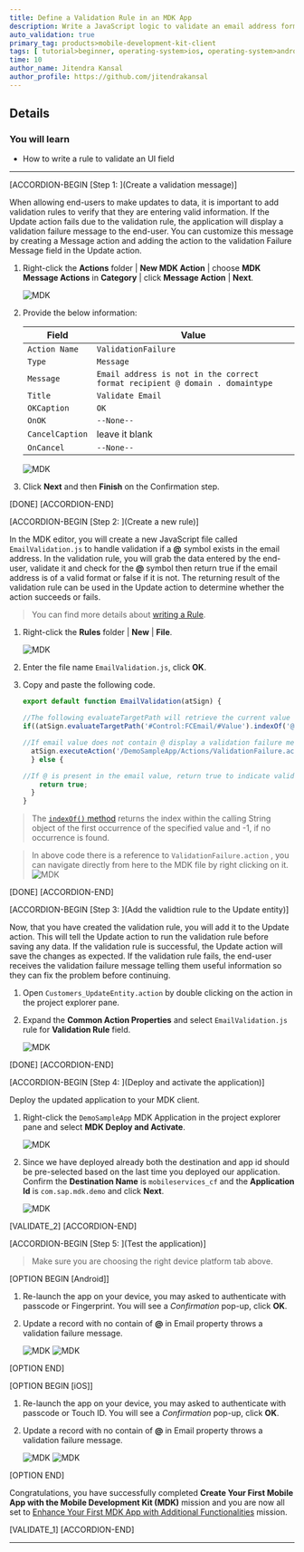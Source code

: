 ```yaml
---
title: Define a Validation Rule in an MDK App
description: Write a JavaScript logic to validate an email address format in an MDK app.
auto_validation: true
primary_tag: products>mobile-development-kit-client
tags: [ tutorial>beginner, operating-system>ios, operating-system>android, topic>mobile, products>sap-cloud-platform, products>mobile-development-kit-client, software-product-function>sap-cloud-platform-mobile-services ]
time: 10
author_name: Jitendra Kansal
author_profile: https://github.com/jitendrakansal
---
```


## Details
### You will learn
  - How to write a rule to validate an UI field

---

[ACCORDION-BEGIN [Step 1: ](Create a validation message)]

When allowing end-users to make updates to data, it is important to add validation rules to verify that they are entering valid information.
If the Update action fails due to the validation rule, the application will display a validation failure message to the end-user. You can customize this message by creating a Message action and adding the action to the validation Failure Message field in the Update action.

1. Right-click the **Actions** folder | **New MDK Action** | choose **MDK Message Actions** in **Category** | click **Message Action** | **Next**.

    ![MDK](img_020.png)

2. Provide the below information:

    | Field | Value |
    |----|----|
    | `Action Name`| `ValidationFailure` |
    | `Type` | `Message` |
    | `Message`| `Email address is not in the correct format recipient @ domain . domaintype` |
    | `Title` |  `Validate Email` |
    | `OKCaption`| `OK` |
    | `OnOK` | `--None--` |
    | `CancelCaption` | leave it blank |
    | `OnCancel` | `--None--` |

    ![MDK](img_011.png)

3. Click **Next** and then **Finish** on the Confirmation step.

[DONE]
[ACCORDION-END]


[ACCORDION-BEGIN [Step 2: ](Create a new rule)]

In the MDK editor, you will create a new JavaScript file called `EmailValidation.js` to handle validation if a **@** symbol exists in the email address. In the validation rule, you will grab the data entered by the end-user, validate it and check for the **@** symbol then return true if the email address is of a valid format or false if it is not. The returning result of the validation rule can be used in the Update action to determine whether the action succeeds or fails.

>You can find more details about [writing a Rule](https://help.sap.com/viewer/977416d43cd74bdc958289038749100e/Latest/en-US/ef1e3404ff5f4ca68676acbda10e4bd0.html).

1. Right-click the **Rules** folder | **New** | **File**.

    ![MDK](img_001.png)

2. Enter the file name `EmailValidation.js`, click **OK**.

3. Copy and paste the following code.

    ```JavaScript
    export default function EmailValidation(atSign) {

    //The following evaluateTargetPath will retrieve the current value of the email control
    if((atSign.evaluateTargetPath('#Control:FCEmail/#Value').indexOf('@')) === -1){

    //If email value does not contain @ display a validation failure message to the end-user
      atSign.executeAction('/DemoSampleApp/Actions/ValidationFailure.action');
      } else {

    //If @ is present in the email value, return true to indicate validation is successful
        return true;
      }
    }
    ```

>The [`indexOf()` method](https://www.w3schools.com/jsref/jsref_indexof.asp) returns the index within the calling String object of the first occurrence of the specified value and -1, if no occurrence is found.

>In above code there is a reference to `ValidationFailure.action` , you can navigate directly from here to the MDK file by right clicking on it.
![MDK](img_001.1.png)

[DONE]
[ACCORDION-END]

[ACCORDION-BEGIN [Step 3: ](Add the validtion rule to the Update entity)]

Now, that you have created the validation rule, you will add it to the Update action. This will tell the Update action to run the validation rule before saving any data. If the validation rule is successful, the Update action will save the changes as expected. If the validation rule fails, the end-user receives the validation failure message telling them useful information so they can fix the problem before continuing.

1. Open `Customers_UpdateEntity.action` by double clicking on the action in the project explorer pane.

2. Expand the **Common Action Properties** and select `EmailValidation.js` rule for **Validation Rule** field.

    ![MDK](img_012.2.png)

[DONE]
[ACCORDION-END]

[ACCORDION-BEGIN [Step 4: ](Deploy and activate the application)]

Deploy the updated application to your MDK client.

1. Right-click the `DemoSampleApp` MDK Application in the project explorer pane and select **MDK Deploy and Activate**.

    ![MDK](img_026.1.png)

2. Since we have deployed already both the destination and app id should be pre-selected based on the last time you deployed our application.  Confirm the **Destination Name** is `mobileservices_cf` and the **Application Id** is `com.sap.mdk.demo` and click **Next**.

    ![MDK](img_014.1.png)

[VALIDATE_2]
[ACCORDION-END]

[ACCORDION-BEGIN [Step 5: ](Test the application)]

>Make sure you are choosing the right device platform tab above.

[OPTION BEGIN [Android]]

1. Re-launch the app on your device, you may asked to authenticate with passcode or Fingerprint. You will see a _Confirmation_ pop-up, click **OK**.

2. Update a record with no contain of **@** in Email property throws a validation failure message.

    ![MDK](img_013.1.png)
    ![MDK](img_012.1.png)

[OPTION END]

[OPTION BEGIN [iOS]]

1. Re-launch the app on your device, you may asked to authenticate with passcode or Touch ID. You will see a _Confirmation_ pop-up, click **OK**.

2. Update a record with no contain of **@** in Email property throws a validation failure message.

    ![MDK](img_013.png)
    ![MDK](img_012.png)

[OPTION END]

Congratulations, you have successfully completed **Create Your First Mobile App with the Mobile Development Kit (MDK)** mission and you are now all set to [Enhance Your First MDK App with Additional Functionalities](mission.mobile-dev-kit-enhance) mission.

[VALIDATE_1]
[ACCORDION-END]

---
